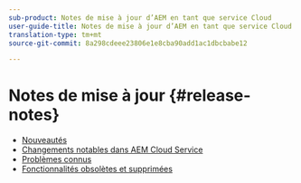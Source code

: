 ```yaml
---
sub-product: Notes de mise à jour d’AEM en tant que service Cloud
user-guide-title: Notes de mise à jour d’AEM en tant que service Cloud
translation-type: tm+mt
source-git-commit: 8a298cdeee23806e1e8cba90add1ac1dbcbabe12

---
```



# Notes de mise à jour {#release-notes}

+ [Nouveautés](what-is-new.md)
+ [Changements notables dans AEM Cloud Service](aem-cloud-changes.md)
+ [Problèmes connus](known-issues.md)
+ [Fonctionnalités obsolètes et supprimées](deprecated-removed-features.md)
